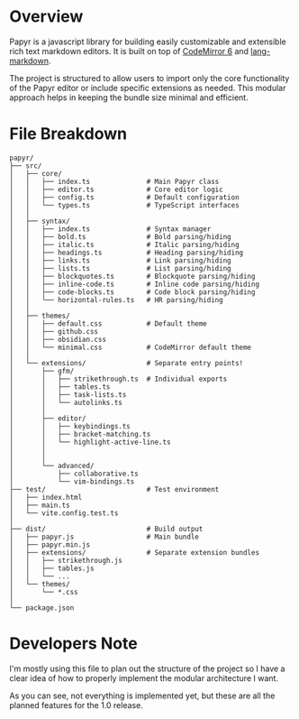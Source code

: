 # Overview

Papyr is a javascript library for building easily customizable and extensible rich text markdown editors. It is built on top of [CodeMirror 6](https://codemirror.net/6/) and [lang-markdown](https://github.com/codemirror/lang-markdown).

The project is structured to allow users to import only the core functionality of the Papyr editor or include specific extensions as needed. This modular approach helps in keeping the bundle size minimal and efficient.

# File Breakdown
```
papyr/
├── src/
│   ├── core/
│   │   ├── index.ts              # Main Papyr class
│   │   ├── editor.ts             # Core editor logic
│   │   ├── config.ts             # Default configuration
│   │   └── types.ts              # TypeScript interfaces
│   │
│   ├── syntax/
│   │   ├── index.ts              # Syntax manager
│   │   ├── bold.ts               # Bold parsing/hiding
│   │   ├── italic.ts             # Italic parsing/hiding
│   │   ├── headings.ts           # Heading parsing/hiding
│   │   ├── links.ts              # Link parsing/hiding
│   │   ├── lists.ts              # List parsing/hiding
│   │   ├── blockquotes.ts        # Blockquote parsing/hiding
│   │   ├── inline-code.ts        # Inline code parsing/hiding
│   │   ├── code-blocks.ts        # Code block parsing/hiding
│   │   └── horizontal-rules.ts   # HR parsing/hiding
│   │
│   ├── themes/
│   │   ├── default.css           # Default theme
│   │   ├── github.css
│   │   ├── obsidian.css
│   │   └── minimal.css           # CodeMirror default theme
│   │
│   └── extensions/               # Separate entry points!
│       ├── gfm/
│       │   ├── strikethrough.ts  # Individual exports
│       │   ├── tables.ts
│       │   ├── task-lists.ts
│       │   └── autolinks.ts
│       │
│       ├── editor/
│       │   ├── keybindings.ts
│       │   ├── bracket-matching.ts
│       │   └── highlight-active-line.ts
│       │    
│       │
│       └── advanced/
│           ├── collaborative.ts
│           └── vim-bindings.ts
├── test/                         # Test environment
│   ├── index.html
│   ├── main.ts
│   └── vite.config.test.ts
│
├── dist/                         # Build output
│   ├── papyr.js                  # Main bundle
│   ├── papyr.min.js
│   ├── extensions/               # Separate extension bundles
│   │   ├── strikethrough.js
│   │   ├── tables.js
│   │   └── ...
│   └── themes/
│       └── *.css
│
└── package.json
```

# Developers Note

I'm mostly using this file to plan out the structure of the project so I have a clear idea of how to properly implement the modular architecture I want.

As you can see, not everything is implemented yet, but these are all the planned features for the 1.0 release.